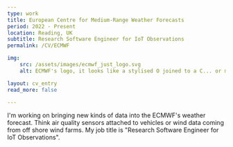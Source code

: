 ```yaml
---
type: work
title: European Centre for Medium-Range Weather Forecasts
period: 2022 - Present
location: Reading, UK
subtitle: Research Software Engineer for IoT Observations
permalink: /CV/ECMWF

img: 
    src: /assets/images/ecmwf_just_logo.svg
    alt: ECMWF's logo, it looks like a stylised O joined to a C... or maybe a G joined to a C.

layout: cv_entry
read_more: false

---
```


I'm working on bringing new kinds of data into the ECMWF's weather forecast. Think air quality sensors attached to vehicles or wind data coming from off shore wind farms. My job title is "Research Software Engineer for IoT Observations".